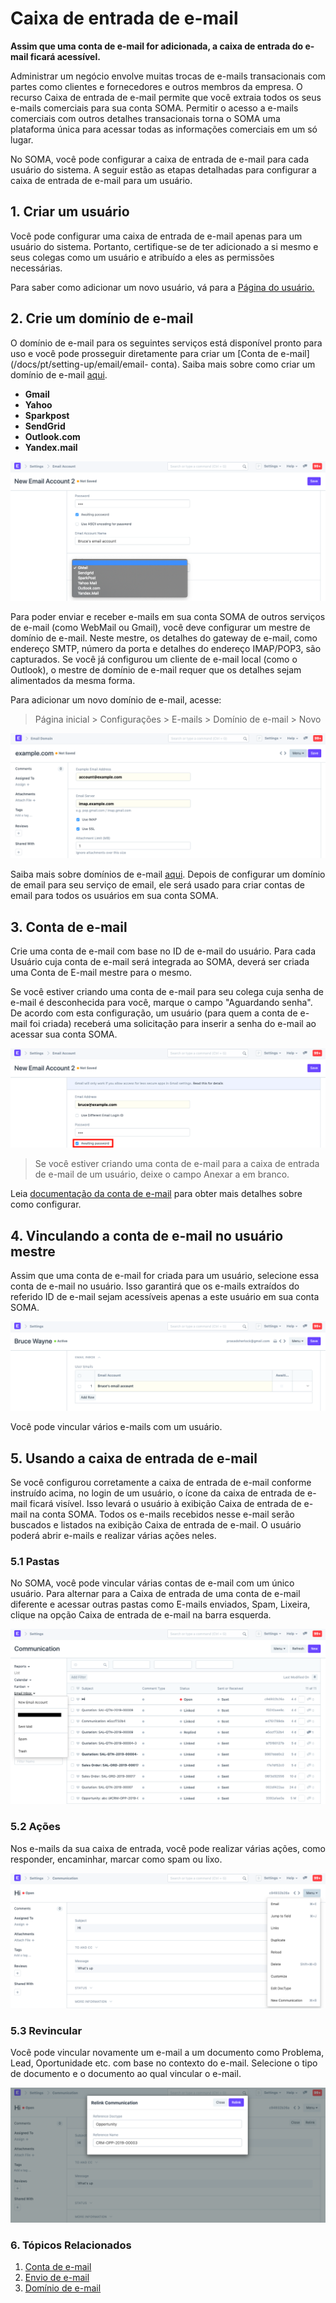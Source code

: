 # Caixa de entrada de e-mail


**Assim que uma conta de e-mail for adicionada, a caixa de entrada do e-mail ficará acessível.**


Administrar um negócio envolve muitas trocas de e-mails transacionais com partes como clientes e fornecedores e outros membros da empresa. O recurso Caixa de entrada de e-mail permite que você extraia todos os seus e-mails comerciais para sua conta SOMA. Permitir o acesso a e-mails comerciais com outros detalhes transacionais torna o SOMA uma plataforma única para acessar todas as informações comerciais em um só lugar.


No SOMA, você pode configurar a caixa de entrada de e-mail para cada usuário do sistema. A seguir estão as etapas detalhadas para configurar a caixa de entrada de e-mail para um usuário.


## 1. Criar um usuário


Você pode configurar uma caixa de entrada de e-mail apenas para um usuário do sistema. Portanto, certifique-se de ter adicionado a si mesmo e seus colegas como um usuário e atribuído a eles as permissões necessárias.


Para saber como adicionar um novo usuário, vá para a [Página do usuário.](/docs/pt/setting-up/users-and-permissions/adding-users)


## 2. Crie um domínio de e-mail


O domínio de e-mail para os seguintes serviços está disponível pronto para uso e você pode prosseguir diretamente para criar um [Conta de e-mail](/docs/pt/setting-up/email/email- conta). Saiba mais sobre como criar um domínio de e-mail [aqui](/docs/pt/setting-up/email/email-domain).


* **Gmail**
* **Yahoo**
* **Sparkpost**
* **SendGrid**
* **Outlook.com**
* **Yandex.mail**


![Serviço de e-mail](/files/email-service.png)


Para poder enviar e receber e-mails em sua conta SOMA de outros serviços de e-mail (como WebMail ou Gmail), você deve configurar um mestre de domínio de e-mail. Neste mestre, os detalhes do gateway de e-mail, como endereço SMTP, número da porta e detalhes do endereço IMAP/POP3, são capturados. Se você já configurou um cliente de e-mail local (como o Outlook), o mestre de domínio de e-mail requer que os detalhes sejam alimentados da mesma forma.


Para adicionar um novo domínio de e-mail, acesse:



> 
> Página inicial > Configurações > E-mails > Domínio de e-mail > Novo
> 
> 
> 


![Email Domain](/files/email-domain.png)


Saiba mais sobre domínios de e-mail [aqui](/docs/pt/setting-up/email/email-domain). Depois de configurar um domínio de email para seu serviço de email, ele será usado para criar contas de email para todos os usuários em sua conta SOMA.


## 3. Conta de e-mail


Crie uma conta de e-mail com base no ID de e-mail do usuário. Para cada Usuário cuja conta de e-mail será integrada ao SOMA, deverá ser criada uma Conta de E-mail mestre para o mesmo.


Se você estiver criando uma conta de e-mail para seu colega cuja senha de e-mail é desconhecida para você, marque o campo "Aguardando senha". De acordo com esta configuração, um usuário (para quem a conta de e-mail foi criada) receberá uma solicitação para inserir a senha do e-mail ao acessar sua conta SOMA.


![Email Password](/files/email-password.png)



> 
> Se você estiver criando uma conta de e-mail para a caixa de entrada de e-mail de um usuário, deixe o campo Anexar a em branco.
> 
> 
> 


Leia [documentação da conta de e-mail](/docs/pt/setting-up/email/email-account) para obter mais detalhes sobre como configurar.


## 4. Vinculando a conta de e-mail no usuário mestre


Assim que uma conta de e-mail for criada para um usuário, selecione essa conta de e-mail no usuário. Isso garantirá que os e-mails extraídos do referido ID de e-mail sejam acessíveis apenas a este usuário em sua conta SOMA.


![Email User Link](/files/email-user-link.png)


Você pode vincular vários e-mails com um usuário.


## 5. Usando a caixa de entrada de e-mail


Se você configurou corretamente a caixa de entrada de e-mail conforme instruído acima, no login de um usuário, o ícone da caixa de entrada de e-mail ficará visível. Isso levará o usuário à exibição Caixa de entrada de e-mail na conta SOMA. Todos os e-mails recebidos nesse e-mail serão buscados e listados na exibição Caixa de entrada de e-mail. O usuário poderá abrir e-mails e realizar várias ações neles.


### 5.1 Pastas


No SOMA, você pode vincular várias contas de e-mail com um único usuário. Para alternar para a Caixa de entrada de uma conta de e-mail diferente e acessar outras pastas como E-mails enviados, Spam, Lixeira, clique na opção Caixa de entrada de e-mail na barra esquerda.


![Pastas de e-mail](/files/email-folders.png)


### 5.2 Ações


Nos e-mails da sua caixa de entrada, você pode realizar várias ações, como responder, encaminhar, marcar como spam ou lixo.


![Ações de e-mail](/files/email-actions.png)


### 5.3 Revincular


Você pode vincular novamente um e-mail a um documento como Problema, Lead, Oportunidade etc. com base no contexto do e-mail. Selecione o tipo de documento e o documento ao qual vincular o e-mail.


![Make from Email](/files/make-from-email.png)


### 6. Tópicos Relacionados


1. [Conta de e-mail](/docs/pt/setting-up/email/email-account)
2. [Envio de e-mail](/docs/pt/setting-up/email/sending-email)
3. [Domínio de e-mail](/docs/pt/setting-up/email/email-domain)
